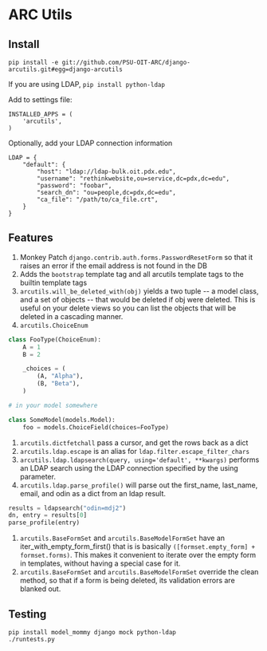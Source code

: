 # ARC Utils

## Install

    pip install -e git://github.com/PSU-OIT-ARC/django-arcutils.git#egg=django-arcutils

If you are using LDAP, `pip install python-ldap`

Add to settings file:

    INSTALLED_APPS = (
        'arcutils',
    )

Optionally, add your LDAP connection information

    LDAP = {
        "default": {
            "host": "ldap://ldap-bulk.oit.pdx.edu",
            "username": "rethinkwebsite,ou=service,dc=pdx,dc=edu",
            "password": "foobar",
            "search_dn": "ou=people,dc=pdx,dc=edu",
            "ca_file": "/path/to/ca_file.crt",
        }
    }

## Features

1. Monkey Patch `django.contrib.auth.forms.PasswordResetForm` so that it raises an error if the email address is not found in the DB
1. Adds the `bootstrap` template tag and all arcutils template tags to the builtin template tags
1. `arcutils.will_be_deleted_with(obj)` yields a two tuple -- a model class, and a set of objects -- that would be deleted if obj were deleted. This is useful on your delete views so you can list the objects that will be deleted in a cascading manner.
1. `arcutils.ChoiceEnum`
```python
class FooType(ChoiceEnum):
    A = 1
    B = 2

    _choices = (
        (A, "Alpha"),
        (B, "Beta"),
    )

# in your model somewhere

class SomeModel(models.Model):
    foo = models.ChoiceField(choices=FooType)

```
1. `arcutils.dictfetchall` pass a cursor, and get the rows back as a dict
1. `arcutils.ldap.escape` is an alias for `ldap.filter.escape_filter_chars`
1. `arcutils.ldap.ldapsearch(query, using='default', **kwargs)` performs an LDAP search using the LDAP connection specified by the using parameter.
1. `arcutils.ldap.parse_profile()` will parse out the first_name, last_name, email, and odin as a dict from an ldap result.
```python
results = ldapsearch("odin=mdj2")
dn, entry = results[0]
parse_profile(entry)
```
1. `arcutils.BaseFormSet` and `arcutils.BaseModelFormSet` have an iter_with_empty_form_first() that is is basically `([formset.empty_form] + formset.forms)`. This makes it convenient to iterate over the empty form in templates, without having a special case for it.
1. `arcutils.BaseFormSet` and `arcutils.BaseModelFormSet` override the clean method, so that if a form is being deleted, its validation errors are blanked out.


## Testing

    pip install model_mommy django mock python-ldap
    ./runtests.py
